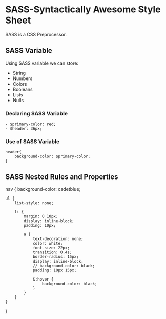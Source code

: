 # SASS-Syntactically Awesome Style Sheet
SASS is a CSS Preprocessor. 

## SASS Variable
Using SASS variable we can store: 
- String
- Numbers
- Colors
- Booleans
- Lists
- Nulls

### Declaring SASS Variable 
    - $primary-color: red;
    - $header: 36px;
### Use of SASS Variable
    header{
        background-color: $primary-color;
    }

## SASS Nested Rules and Properties


nav {
    background-color: cadetblue;

    ul {
        list-style: none;

        li {
            margin: 0 10px;
            display: inline-block;
            padding: 10px;

            a {
                text-decoration: none;
                color: white;
                font-size: 22px;
                transition: 0.4s;
                border-radius: 15px;
                display: inline-block;
                // background-color: black;
                padding: 10px 15px;

                &:hover {
                    background-color: black;
                }
            }
        }
    }

}
